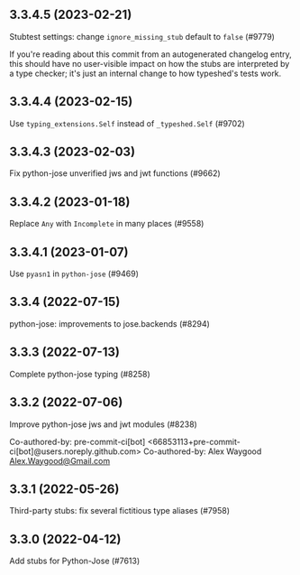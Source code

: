 ## 3.3.4.5 (2023-02-21)

Stubtest settings: change `ignore_missing_stub` default to `false` (#9779)

If you're reading about this commit from an autogenerated changelog entry, this should have no user-visible impact on how the stubs are interpreted by a type checker; it's just an internal change to how typeshed's tests work.

## 3.3.4.4 (2023-02-15)

Use `typing_extensions.Self` instead of `_typeshed.Self` (#9702)

## 3.3.4.3 (2023-02-03)

Fix python-jose unverified jws and jwt functions (#9662)

## 3.3.4.2 (2023-01-18)

Replace `Any` with `Incomplete` in many places (#9558)

## 3.3.4.1 (2023-01-07)

Use `pyasn1` in `python-jose` (#9469)

## 3.3.4 (2022-07-15)

python-jose: improvements to jose.backends (#8294)

## 3.3.3 (2022-07-13)

Complete python-jose typing (#8258)

## 3.3.2 (2022-07-06)

Improve python-jose jws and jwt modules (#8238)

Co-authored-by: pre-commit-ci[bot] <66853113+pre-commit-ci[bot]@users.noreply.github.com>
Co-authored-by: Alex Waygood <Alex.Waygood@Gmail.com>

## 3.3.1 (2022-05-26)

Third-party stubs: fix several fictitious type aliases (#7958)

## 3.3.0 (2022-04-12)

Add stubs for Python-Jose (#7613)

